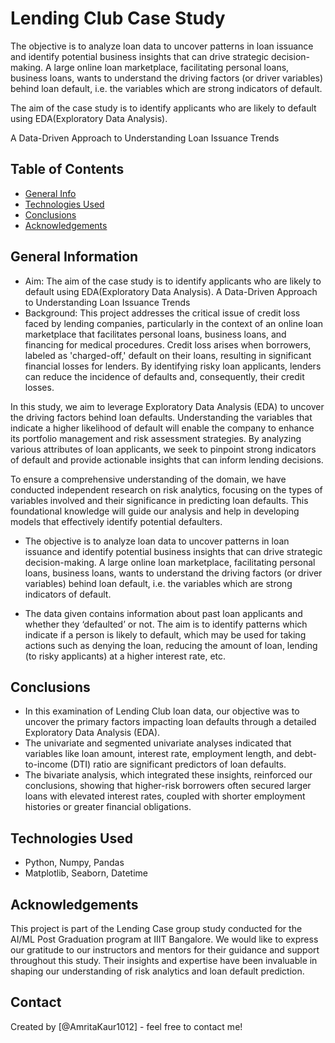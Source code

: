 # Lending Club Case Study
The objective is to analyze loan data to uncover patterns in loan issuance and identify potential business insights that can drive strategic decision-making.
A large online loan marketplace, facilitating personal loans, business loans,  wants to understand the driving factors (or driver variables) behind loan default, i.e. the variables which are strong indicators of default. 

The aim of the case study is to identify applicants who are likely to default using EDA(Exploratory Data Analysis).

A Data-Driven Approach to Understanding Loan Issuance Trends


## Table of Contents
* [General Info](#general-information)
* [Technologies Used](#technologies-used)
* [Conclusions](#conclusions)
* [Acknowledgements](#acknowledgements)

<!-- You can include any other section that is pertinent to your problem -->

## General Information
- Aim: The aim of the case study is to identify applicants who are likely to default using EDA(Exploratory Data Analysis). A Data-Driven Approach to Understanding Loan Issuance Trends
- Background: This project addresses the critical issue of credit loss faced by lending companies, particularly in the context of an online loan marketplace that facilitates personal loans, business loans, and financing for medical procedures. Credit loss arises when borrowers, labeled as 'charged-off,' default on their loans, resulting in significant financial losses for lenders. By identifying risky loan applicants, lenders can reduce the incidence of defaults and, consequently, their credit losses.

In this study, we aim to leverage Exploratory Data Analysis (EDA) to uncover the driving factors behind loan defaults. Understanding the variables that indicate a higher likelihood of default will enable the company to enhance its portfolio management and risk assessment strategies. By analyzing various attributes of loan applicants, we seek to pinpoint strong indicators of default and provide actionable insights that can inform lending decisions.

To ensure a comprehensive understanding of the domain, we have conducted independent research on risk analytics, focusing on the types of variables involved and their significance in predicting loan defaults. This foundational knowledge will guide our analysis and help in developing models that effectively identify potential defaulters.
- The objective is to analyze loan data to uncover patterns in loan issuance and identify potential business insights that can drive strategic decision-making.
A large online loan marketplace, facilitating personal loans, business loans,  wants to understand the driving factors (or driver variables) behind loan default, i.e. the variables which are strong indicators of default. 

- The data given contains information about past loan applicants and whether they ‘defaulted’ or not. The aim is to identify patterns which indicate if a person is likely to default, which may be used for taking actions such as denying the loan, reducing the amount of loan, lending (to risky applicants) at a higher interest rate, etc.

<!-- You don't have to answer all the questions - just the ones relevant to your project. -->

## Conclusions
- In this examination of Lending Club loan data, our objective was to uncover the primary factors impacting loan defaults through a detailed Exploratory Data Analysis (EDA).
- The univariate and segmented univariate analyses indicated that variables like loan amount, interest rate, employment length, and debt-to-income (DTI) ratio are significant predictors of loan defaults. 
- The bivariate analysis, which integrated these insights, reinforced our conclusions, showing that higher-risk borrowers often secured larger loans with elevated interest rates, coupled with shorter employment histories or greater financial obligations.

<!-- You don't have to answer all the questions - just the ones relevant to your project. -->


## Technologies Used
- Python, Numpy, Pandas
- Matplotlib, Seaborn, Datetime

<!-- As the libraries versions keep on changing, it is recommended to mention the version of library used in this project -->

## Acknowledgements
This project is part of the Lending Case group study conducted for the AI/ML Post Graduation program at IIIT Bangalore. We would like to express our gratitude to our instructors and mentors for their guidance and support throughout this study. Their insights and expertise have been invaluable in shaping our understanding of risk analytics and loan default prediction.


## Contact
Created by [@AmritaKaur1012] - feel free to contact me!


<!-- Optional -->
<!-- ## License -->
<!-- This project is open source and available under the [... License](). -->

<!-- You don't have to include all sections - just the one's relevant to your project -->
